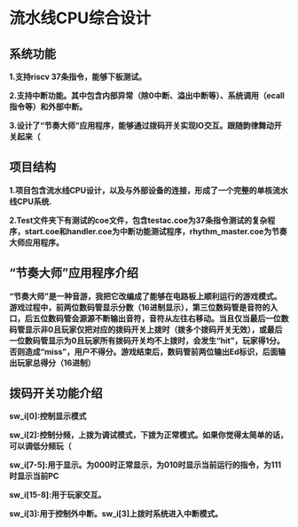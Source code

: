 # 流水线CPU综合设计

## 系统功能

**1.支持riscv 37条指令，能够下板测试。**

**2.支持中断功能。其中包含内部异常（除0中断、溢出中断等）、系统调用（ecall指令等）和外部中断。**

**3.设计了“节奏大师”应用程序，能够通过拨码开关实现IO交互。跟随韵律舞动开关起来（**

## 项目结构

**1.项目包含流水线CPU设计，以及与外部设备的连接，形成了一个完整的单核流水线CPU系统.**

**2.Test文件夹下有测试的coe文件，包含testac.coe为37条指令测试的复杂程序，start.coe和handler.coe为中断功能测试程序，rhythm_master.coe为节奏大师应用程序。**

## “节奏大师”应用程序介绍

**“节奏大师”是一种音游，我把它改编成了能够在电路板上顺利运行的游戏模式。游戏过程中，前两位数码管显示分数（16进制显示），第三位数码管是音符的入口，后五位数码管会源源不断输出音符，音符从左往右移动。当且仅当最后一位数码管显示非0且玩家仅把对应的拨码开关上拨时（拨多个拨码开关无效），或最后一位数码管显示为0且玩家所有拨码开关均不上拨时，会发生“hit”，玩家得1分。否则造成“miss”，用户不得分。游戏结束后，数码管前两位输出Ed标识，后面输出玩家总得分（16进制）**

## 拨码开关功能介绍
**sw_i[0]:控制显示模式**

**sw_i[2]:控制分频，上拨为调试模式，下拨为正常模式。如果你觉得太简单的话，可以调低分频玩（**

**sw_i[7-5]:用于显示。为000时正常显示，为010时显示当前运行的指令，为111时显示当前PC**

**sw_i[15-8]:用于玩家交互。**

**sw_i[3]:用于控制外中断。sw_i[3]上拨时系统进入中断模式。**
